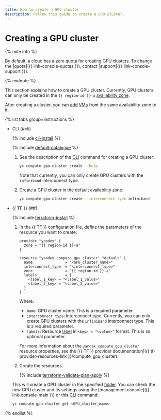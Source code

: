 ```yaml
---
title: How to create a GPU cluster
description: Follow this guide to create a GPU cluster.
---
```


# Creating a GPU cluster


{% note info %}

By default, a [cloud](../../../resource-manager/concepts/resources-hierarchy.md#cloud) has a zero [quota](../../concepts/limits.md#compute-quotas) for creating GPU clusters. To change the [quota]({{ link-console-quotas }}), contact [support]({{ link-console-support }}).

{% endnote %}

This section explains how to create a GPU cluster. Currently, GPU clusters can only be created in the `{{ region-id }}-a` [availability zone](../../../overview/concepts/geo-scope.md).

After creating a cluster, you can [add](gpu-add-to-cluster.md) [VMs](../../concepts/vm.md) from the same availability zone to it.

{% list tabs group=instructions %}

- CLI {#cli}

  {% include [cli-install](../../../_includes/cli-install.md) %}

  {% include [default-catalogue](../../../_includes/default-catalogue.md) %}

  1. See the description of the [CLI](../../../cli/) command for creating a GPU cluster:

     ```bash
     yc compute gpu-cluster create --help
     ```

     Note that currently, you can only create GPU clusters with the `infiniband` interconnect type.
  1. Create a GPU cluster in the default availability zone:

     ```bash
     yc compute gpu-cluster create --interconnect-type infiniband
     ```

- {{ TF }} {#tf}

  {% include [terraform-install](../../../_includes/terraform-install.md) %}

  1. In the {{ TF }} configuration file, define the parameters of the resource you want to create:

     ```hcl
     provider "yandex" {
       zone = "{{ region-id }}-a"
     }

     resource "yandex_compute_gpu_cluster" "default" {
       name               = "<GPU_cluster_name>"
       interconnect_type  = "<interconnect_type>"
       zone               = "{{ region-id }}-a"
       labels             = {
         <label_1_key> = "<label_1_value>"
         <label_2_key> = "<label_2_value>"
       }
     }
     ```

     Where:
     * `name`: GPU cluster name. This is a required parameter.
     * `interconnect_type`: Interconnect type. Currently, you can only create GPU clusters with the `infiniband` interconnect type. This is a required parameter.
     * `labels`: Resource [label](../../../resource-manager/concepts/labels.md) in `<key> = "<value>"` format. This is an optional parameter.

     For more information about the `yandex_compute_gpu_cluster` resource properties, see the [{{ TF }} provider documentation]({{ tf-provider-resources-link }}/compute_gpu_cluster).
  1. Create the resources:

     {% include [terraform-validate-plan-apply](../../../_tutorials/_tutorials_includes/terraform-validate-plan-apply.md) %}

  This will create a GPU cluster in the specified [folder](../../../resource-manager/concepts/resources-hierarchy.md#folder). You can check the new GPU cluster and its settings using the [management console]({{ link-console-main }}) or this [CLI](../../../cli/) command:

  ```bash
  yc compute gpu-cluster get <GPU_cluster_name>
  ```

{% endlist %}